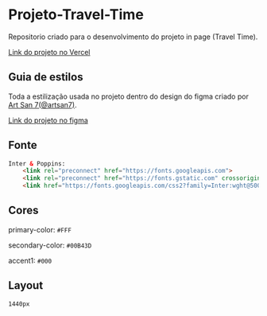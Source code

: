 # Projeto-Travel-Time

Repositorio criado para o desenvolvimento do projeto in page (Travel Time).

[Link do projeto no Vercel](https://projeto-travel-time-amber.vercel.app)

## Guia de estilos

Toda a estilização usada no projeto dentro do design do figma criado por [Art San 7(@artsan7)](https://www.figma.com/@artsan7).

[Link do projeto no figma]([https://www.figma.com/community/file/1131080737838362198](https://www.figma.com/file/u3TP8jk1Ccc49oxeTIEjbW/Travel-time-Web-Design-(Community)?node-id=0%3A1))

## Fonte

```html
Inter & Poppins:
    <link rel="preconnect" href="https://fonts.googleapis.com">
    <link rel="preconnect" href="https://fonts.gstatic.com" crossorigin>
    <link href="https://fonts.googleapis.com/css2?family=Inter:wght@500&family=Poppins:wght@300;500;700&display=swap" rel="stylesheet">
```

## Cores

primary-color: `#FFF`

secondary-color: `#00B43D`

accent1: `#000`

## Layout

`1440px`

